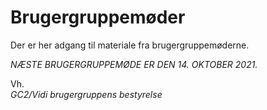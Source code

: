 # Brugergruppemøder
Der er her adgang til materiale fra brugergruppemøderne.

_NÆSTE BRUGERGRUPPEMØDE ER DEN 14. OKTOBER 2021._

Vh.  
_GC2/Vidi brugergruppens bestyrelse_
